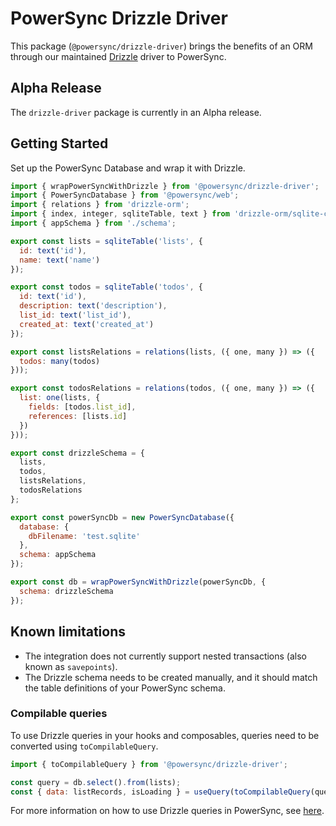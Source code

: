 # PowerSync Drizzle Driver

This package (`@powersync/drizzle-driver`) brings the benefits of an ORM through our maintained [Drizzle](https://orm.drizzle.team/) driver to PowerSync.

## Alpha Release

The `drizzle-driver` package is currently in an Alpha release.

## Getting Started

Set up the PowerSync Database and wrap it with Drizzle.

```js
import { wrapPowerSyncWithDrizzle } from '@powersync/drizzle-driver';
import { PowerSyncDatabase } from '@powersync/web';
import { relations } from 'drizzle-orm';
import { index, integer, sqliteTable, text } from 'drizzle-orm/sqlite-core';
import { appSchema } from './schema';

export const lists = sqliteTable('lists', {
  id: text('id'),
  name: text('name')
});

export const todos = sqliteTable('todos', {
  id: text('id'),
  description: text('description'),
  list_id: text('list_id'),
  created_at: text('created_at')
});

export const listsRelations = relations(lists, ({ one, many }) => ({
  todos: many(todos)
}));

export const todosRelations = relations(todos, ({ one, many }) => ({
  list: one(lists, {
    fields: [todos.list_id],
    references: [lists.id]
  })
}));

export const drizzleSchema = {
  lists,
  todos,
  listsRelations,
  todosRelations
};

export const powerSyncDb = new PowerSyncDatabase({
  database: {
    dbFilename: 'test.sqlite'
  },
  schema: appSchema
});

export const db = wrapPowerSyncWithDrizzle(powerSyncDb, {
  schema: drizzleSchema
});
```

## Known limitations

- The integration does not currently support nested transactions (also known as `savepoints`).
- The Drizzle schema needs to be created manually, and it should match the table definitions of your PowerSync schema.

### Compilable queries

To use Drizzle queries in your hooks and composables, queries need to be converted using `toCompilableQuery`.

```js
import { toCompilableQuery } from '@powersync/drizzle-driver';

const query = db.select().from(lists);
const { data: listRecords, isLoading } = useQuery(toCompilableQuery(query));
```

For more information on how to use Drizzle queries in PowerSync, see [here](https://docs.powersync.com/client-sdk-references/javascript-web/javascript-orm/drizzle#usage-examples).
